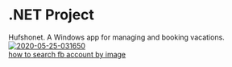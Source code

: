 # .NET Project
Hufshonet.
A Windows app for managing and booking vacations. 
<a href="https://ibb.co/mD1VvJs"><img src="https://i.ibb.co/r7TRbkP/2020-05-25-031650.png" alt="2020-05-25-031650" border="0"></a><br /><a target='_blank' href='https://imgbb.com/'>how to search fb account by image</a><br />
